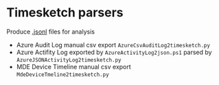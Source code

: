 # Timesketch parsers

Produce [.jsonl](https://timesketch.org/guides/user/import-from-json-csv/) files for analysis

* Azure Audit Log manual csv export `AzureCsvAuditLog2timesketch.py`
* Azure Actifity Log exported by `AzureActivityLog2json.ps1` parsed by `AzureJSONActivityLog2timesketch.py`
* MDE Device Timeline manual csv export `MdeDeviceTmeline2timesketch.py`
